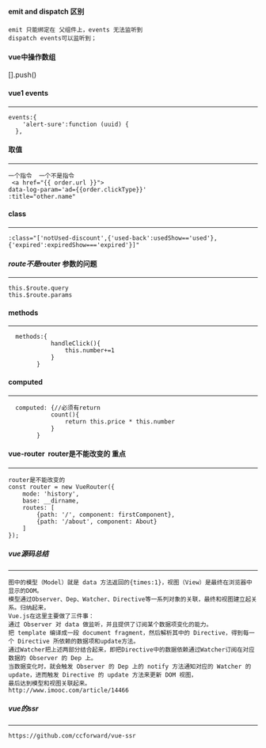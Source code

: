 #### emit and dispatch 区别
```
emit 只能绑定在 父组件上，events 无法监听到
dispatch events可以监听到；
```
#### vue中操作数组  
[].push()  
#### vue1 events
---------------------
```
events:{
    'alert-sure':function (uuid) {
  },
```
#### 取值
----------------
```
一个指令  一个不是指令
 <a href="{{ order.url }}">
data-log-param='ad={{order.clickType}}'
:title="other.name" 
```
#### class
---------------
```
:class="['notUsed-discount',{'used-back':usedShow=='used'},{'expired':expiredShow==='expired'}]" 
```
#### $route 不是$router 参数的问题
---------------------------
```
this.$route.query
this.$route.params
```
#### methods
----------------------
```
  methods:{
            handleClick(){
                this.number+=1
            }
        }
```
#### computed
---------------
```
  computed: {//必须有return 
            count(){
                return this.price * this.number
            }
        }
```
#### vue-router  router是不能改变的 重点
---------------------
```
router是不能改变的
const router = new VueRouter({
    mode: 'history',
    base: __dirname,
    routes: [
        {path: '/', component: firstComponent},
        {path: '/about', component: About}
    ]
});
```
##### vue源码总结
-----------------------------
```
图中的模型（Model）就是 data 方法返回的{times:1}，视图（View）是最终在浏览器中显示的DOM。
模型通过Observer、Dep、Watcher、Directive等一系列对象的关联，最终和视图建立起关系。归纳起来，
Vue.js在这里主要做了三件事：
通过 Observer 对 data 做监听，并且提供了订阅某个数据项变化的能力。
把 template 编译成一段 document fragment，然后解析其中的 Directive，得到每一个 Directive 所依赖的数据项和update方法。
通过Watcher把上述两部分结合起来，即把Directive中的数据依赖通过Watcher订阅在对应数据的 Observer 的 Dep 上。
当数据变化时，就会触发 Observer 的 Dep 上的 notify 方法通知对应的 Watcher 的 update，进而触发 Directive 的 update 方法来更新 DOM 视图，
最后达到模型和视图关联起来。
http://www.imooc.com/article/14466
```
##### vue的ssr
------------------------------
```
https://github.com/ccforward/vue-ssr
```
